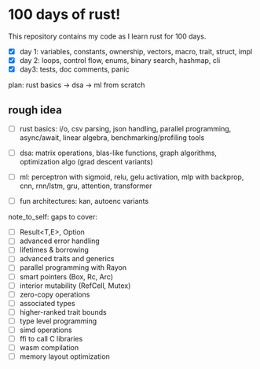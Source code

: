 # 100 days of rust!

This repository contains my code as I learn rust for 100 days.

- [x] day 1: variables, constants, ownership, vectors, macro, trait, struct, impl
- [x] day 2: loops, control flow, enums, binary search, hashmap, cli
- [x] day3: tests, doc comments, panic

plan: rust basics → dsa → ml from scratch

## rough idea
- [ ] rust basics: i/o, csv parsing, json handling, parallel programming, async/await, linear algebra, benchmarking/profiling tools

- [ ] dsa: matrix operations, blas-like functions, graph algorithms, optimization algo (grad descent variants)

- [ ] ml: perceptron with sigmoid, relu, gelu activation, mlp with backprop, cnn, rnn/lstm, gru, attention, transformer

- [ ] fun architectures: kan, autoenc variants

note_to_self: gaps to cover:
- [ ] Result<T,E>, Option<T>
- [ ] advanced error handling
- [ ] lifetimes & borrowing
- [ ] advanced traits and generics
- [ ] parallel programming with Rayon
- [ ] smart pointers (Box, Rc, Arc)
- [ ] interior mutability (RefCell, Mutex)
- [ ] zero-copy operations
- [ ] associated types
- [ ] higher-ranked trait bounds
- [ ] type level programming
- [ ] simd operations
- [ ] ffi to call C libraries 
- [ ] wasm compilation
- [ ] memory layout optimization